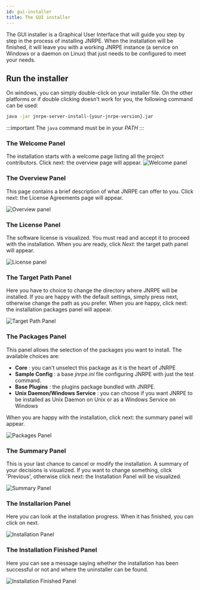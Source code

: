 ```yaml
---
id: gui-installer
title: The GUI installer
---
```


The GUI installer is a Graphical User Interface that will guide you step by step in the process of installing JNRPE. 
When the installation will be finished, it will leave you with a working JNRPE instance (a service on Windows or a 
daemon on Linux) that just needs to be configured to meet your needs.

## Run the installer
On windows, you can simply double-click on your installer file. On the other platforms or if double clicking 
doesn't work for you, the following command can be used:

```bash
java -jar jnrpe-server-install-{your-jnrpe-version}.jar
```

:::important
The `java` command must be in your _PATH_
:::

### The Welcome Panel

The installation starts with a welcome page listing all the project contributors. Click next: the overview page will
appear.
![Welcome panel](../assets/installation/welcome.png)

### The Overview Panel
This page contains a brief description of what JNRPE can offer to you. Click next: the License Agreements page will 
appear.

![Overview panel](../assets/installation/overview.png)

### The License Panel
The software license is visualized. 
You must read and accept it to proceed with the installation. 
When you are ready, click _Next_: the target path panel will appear.

![License panel](../assets/installation/license.png)

### The Target Path Panel
Here you have to choice to change the directory where JNRPE will be installed. If you are happy with the 
default settings, simply press next, otherwise change the path as you prefer. 
When you are happy, click next: the installation packages panel will appear.

![Target Path Panel](../assets/installation/targetpath.png)

### The Packages Panel

This panel allows the selection of the packages you want to install. The available choices are:

* **Core** : you can't unselect this package as it is the heart of JNRPE
* **Sample Config** : a base _jnrpe.ini_ file configuring JNRPE with just the test command.
* **Base Plugins** : the plugins package bundled with JNRPE.
* **Unix Daemon/Windows Service** : you can choose if you want JNRPE to be installed as Unix Daemon on Unix or as a Windows Service on Windows

When you are happy with the installation, click next: the summary panel will appear.

![Packages Panel](../assets/installation/packages.png)

### The Summary Panel

This is your last chance to cancel or modify the installation. A summary of your decisions is visualized. If you want to change 
something, click 'Previous', otherwise click next: the Installation Panel will be visualized.

![Summary Panel](../assets/installation/summary.png)

### The Installarion Panel

Here you can look at the installation progress. When it has finished, you can click on next.

![Installation Panel](../assets/installation/installation.png)

### The Installation Finished Panel

Here you can see a message saying whether the installation has been successful or not 
and where the uninstaller can be found.

![Installation Finished Panel](../assets/installation/finished.png)